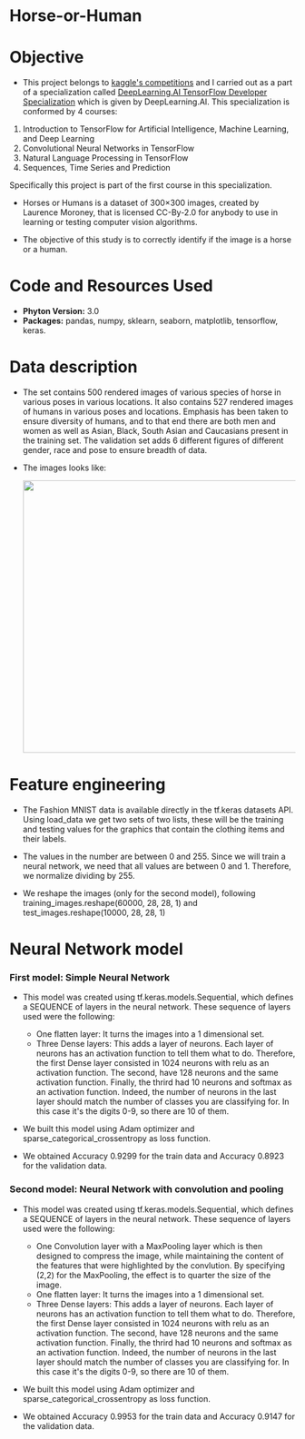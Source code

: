 # Horse-or-Human

# Objective

- This project belongs to [kaggle's competitions](https://www.kaggle.com/sanikamal/horses-or-humans-dataset) and I carried out as a part of a specialization called [DeepLearning.AI TensorFlow Developer Specialization](https://www.coursera.org/account/accomplishments/specialization/certificate/L6R6AFWVXHZT) which is given by DeepLearning.AI. This specialization is conformed by 4 courses: 
1. Introduction to TensorFlow for Artificial Intelligence, Machine Learning, and Deep Learning 
2. Convolutional Neural Networks in TensorFlow 
3. Natural Language Processing in TensorFlow 
4. Sequences, Time Series and Prediction

  Specifically this project is part of the first course in this specialization. 

- Horses or Humans is a dataset of 300×300 images, created by Laurence Moroney, that is licensed CC-By-2.0 for anybody to use in learning or testing computer vision algorithms.

- The objective of this study is to correctly identify if the image is a horse or a human.

# Code and Resources Used

- **Phyton Version:** 3.0
- **Packages:** pandas, numpy, sklearn, seaborn, matplotlib, tensorflow, keras.

# Data description  

- The set contains 500 rendered images of various species of horse in various poses in various locations. It also contains 527 rendered images of humans in various poses and locations. Emphasis has been taken to ensure diversity of humans, and to that end there are both men and women as well as Asian, Black, South Asian and Caucasians present in the training set. The validation set adds 6 different figures of different gender, race and pose to ensure breadth of data.

- The images looks like:
  <p align="center">
   <img src="https://github.com/lilosa88/Horse-or-Human/blob/main/Images/Captura%20de%20Pantalla%202021-05-18%20a%20la(s)%2017.17.26.png" width="720" height="480">
  </p> 
  
# Feature engineering

- The Fashion MNIST data is available directly in the tf.keras datasets API. Using load_data we get two sets of two lists, these will be the training and testing values for the graphics that contain the clothing items and their labels.
 
- The values in the number are between 0 and 255. Since we will train a neural network, we need that all values are between 0 and 1. Therefore, we normalize dividing by 255.

- We reshape the images (only for the second model), following training_images.reshape(60000, 28, 28, 1) and test_images.reshape(10000, 28, 28, 1)


# Neural Network model

### First model: Simple Neural Network

- This model was created using tf.keras.models.Sequential, which defines a SEQUENCE of layers in the neural network. These sequence of layers used were the following:
  - One flatten layer: It turns the images into a 1 dimensional set.
  - Three Dense layers: This adds a layer of neurons. Each layer of neurons has an activation function to tell them what to do. Therefore, the first Dense layer         consisted in 1024 neurons with relu as an activation function. The second, have 128 neurons and the same activation function. Finally, the thrird had 10 neurons     and softmax as an activation function. Indeed, the number of neurons in the last layer should match the number of classes you are classifying for. In this case     it's the digits 0-9, so there are 10 of them.

- We built this model using Adam optimizer and sparse_categorical_crossentropy as loss function.

- We obtained Accuracy 0.9299 for the train data and Accuracy 0.8923 for the validation data.

### Second model: Neural Network with convolution and pooling

- This model was created using tf.keras.models.Sequential, which defines a SEQUENCE of layers in the neural network. These sequence of layers used were the following:
  - One Convolution layer with a MaxPooling layer which is then designed to compress the image, while maintaining the content of the features that were                 highlighted by the convlution. By specifying (2,2) for the MaxPooling, the effect is to quarter the size of the image.
  - One flatten layer: It turns the images into a 1 dimensional set.
  - Three Dense layers: This adds a layer of neurons. Each layer of neurons has an activation function to tell them what to do. Therefore, the first Dense layer         consisted in 1024 neurons with relu as an activation function. The second, have 128 neurons and the same activation function. Finally, the thrird had 10 neurons     and softmax as an activation function. Indeed, the number of neurons in the last layer should match the number of classes you are classifying for. In this case     it's the digits 0-9, so there are 10 of them.

- We built this model using Adam optimizer and sparse_categorical_crossentropy as loss function.

- We obtained Accuracy 0.9953 for the train data and Accuracy 0.9147 for the validation data.
